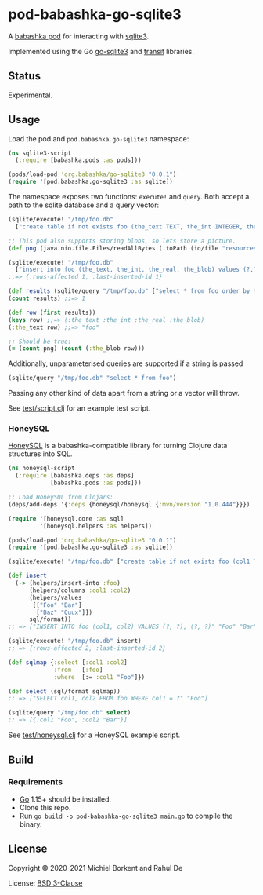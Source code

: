 # pod-babashka-go-sqlite3

A [babashka pod](https://github.com/babashka/babashka.pods) for interacting with [sqlite3](https://www.sqlite.org/index.html).

Implemented using the Go [go-sqlite3](https://github.com/mattn/go-sqlite3) and [transit](https://github.com/russolsen/transit) libraries.

## Status

Experimental.

## Usage

Load the pod and `pod.babashka.go-sqlite3` namespace:

``` clojure
(ns sqlite3-script
  (:require [babashka.pods :as pods]))

(pods/load-pod 'org.babashka/go-sqlite3 "0.0.1")
(require '[pod.babashka.go-sqlite3 :as sqlite])
```

The namespace exposes two functions: `execute!` and `query`. Both accept a path
to the sqlite database and a query vector:

``` clojure
(sqlite/execute! "/tmp/foo.db"
  ["create table if not exists foo (the_text TEXT, the_int INTEGER, the_real REAL, the_blob BLOB)"])

;; This pod also supports storing blobs, so lets store a picture.
(def png (java.nio.file.Files/readAllBytes (.toPath (io/file "resources/babashka.png"))))

(sqlite/execute! "/tmp/foo.db"
  ["insert into foo (the_text, the_int, the_real, the_blob) values (?,?,?,?)" "foo" 1 3.14 png])
;;=> {:rows-affected 1, :last-inserted-id 1}

(def results (sqlite/query "/tmp/foo.db" ["select * from foo order by the_int asc"]))
(count results) ;;=> 1

(def row (first results))
(keys row) ;;=> (:the_text :the_int :the_real :the_blob)
(:the_text row) ;;=> "foo"

;; Should be true:
(= (count png) (count (:the_blob row)))
```

Additionally, unparameterised queries are supported if a string is passed
```clojure
(sqlite/query "/tmp/foo.db" "select * from foo")
```

Passing any other kind of data apart from a string or a vector will throw.

See [test/script.clj](test/script.clj) for an example test script.

### HoneySQL

[HoneySQL](https://github.com/seancorfield/honeysql) is a babashka-compatible
library for turning Clojure data structures into SQL.

``` clojure
(ns honeysql-script
  (:require [babashka.deps :as deps]
            [babashka.pods :as pods]))

;; Load HoneySQL from Clojars:
(deps/add-deps '{:deps {honeysql/honeysql {:mvn/version "1.0.444"}}})

(require '[honeysql.core :as sql]
         '[honeysql.helpers :as helpers])

(pods/load-pod 'org.babashka/go-sqlite3 "0.0.1")
(require '[pod.babashka.go-sqlite3 :as sqlite])

(sqlite/execute! "/tmp/foo.db" ["create table if not exists foo (col1 TEXT, col2 TEXT)"])

(def insert
  (-> (helpers/insert-into :foo)
      (helpers/columns :col1 :col2)
      (helpers/values
       [["Foo" "Bar"]
        ["Baz" "Quux"]])
      sql/format))
;; => ["INSERT INTO foo (col1, col2) VALUES (?, ?), (?, ?)" "Foo" "Bar" "Baz" "Quux"]

(sqlite/execute! "/tmp/foo.db" insert)
;; => {:rows-affected 2, :last-inserted-id 2}

(def sqlmap {:select [:col1 :col2]
             :from   [:foo]
             :where  [:= :col1 "Foo"]})

(def select (sql/format sqlmap))
;; => ["SELECT col1, col2 FROM foo WHERE col1 = ?" "Foo"]

(sqlite/query "/tmp/foo.db" select)
;; => [{:col1 "Foo", :col2 "Bar"}]
```

See [test/honeysql.clj](test/honeysql.clj) for a HoneySQL example script.

## Build

### Requirements

- [Go](https://golang.org/dl/) 1.15+ should be installed.
- Clone this repo.
- Run `go build -o pod-babashka-go-sqlite3 main.go` to compile the binary.

## License

Copyright © 2020-2021 Michiel Borkent and Rahul De

License: [BSD 3-Clause](https://opensource.org/licenses/BSD-3-Clause)
